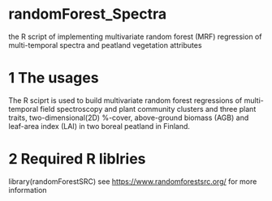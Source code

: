 # randomForest_Spectra
the R script of implementing multivariate random forest (MRF) regression of multi-temporal spectra and peatland vegetation attributes

# 1 The usages
The R sciprt is used to build multivariate random forest regressions of multi-temporal field spectroscopy and plant community clusters and three plant traits, two-dimensional(2D) %-cover, above-ground biomass (AGB) and leaf-area index (LAI) in two boreal peatland in Finland.


# 2 Required R liblries
library(randomForestSRC)
see https://www.randomforestsrc.org/ for more information
